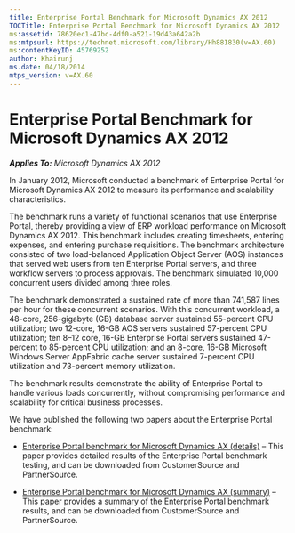 ```yaml
---
title: Enterprise Portal Benchmark for Microsoft Dynamics AX 2012
TOCTitle: Enterprise Portal Benchmark for Microsoft Dynamics AX 2012
ms:assetid: 78620ec1-47bc-4df0-a521-19d43a642a2b
ms:mtpsurl: https://technet.microsoft.com/library/Hh881830(v=AX.60)
ms:contentKeyID: 45769252
author: Khairunj
ms.date: 04/18/2014
mtps_version: v=AX.60
---
```


# Enterprise Portal Benchmark for Microsoft Dynamics AX 2012 


_**Applies To:** Microsoft Dynamics AX 2012_

In January 2012, Microsoft conducted a benchmark of Enterprise Portal for Microsoft Dynamics AX 2012 to measure its performance and scalability characteristics.

The benchmark runs a variety of functional scenarios that use Enterprise Portal, thereby providing a view of ERP workload performance on Microsoft Dynamics AX 2012. This benchmark includes creating timesheets, entering expenses, and entering purchase requisitions. The benchmark architecture consisted of two load-balanced Application Object Server (AOS) instances that served web users from ten Enterprise Portal servers, and three workflow servers to process approvals. The benchmark simulated 10,000 concurrent users divided among three roles.

The benchmark demonstrated a sustained rate of more than 741,587 lines per hour for these concurrent scenarios. With this concurrent workload, a 48-core, 256-gigabyte (GB) database server sustained 55-percent CPU utilization; two 12-core, 16-GB AOS servers sustained 57-percent CPU utilization; ten 8–12 core, 16-GB Enterprise Portal servers sustained 47-percent to 85-percent CPU utilization; and an 8-core, 16-GB Microsoft Windows Server AppFabric cache server sustained 7-percent CPU utilization and 73-percent memory utilization.

The benchmark results demonstrate the ability of Enterprise Portal to handle various loads concurrently, without compromising performance and scalability for critical business processes.

We have published the following two papers about the Enterprise Portal benchmark:

  - [Enterprise Portal benchmark for Microsoft Dynamics AX (details)](http://go.microsoft.com/fwlink/?linkid=245627) – This paper provides detailed results of the Enterprise Portal benchmark testing, and can be downloaded from CustomerSource and PartnerSource.

  - [Enterprise Portal benchmark for Microsoft Dynamics AX (summary)](http://go.microsoft.com/fwlink/?linkid=245631) – This paper provides a summary of the Enterprise Portal benchmark results, and can be downloaded from CustomerSource and PartnerSource.

  


